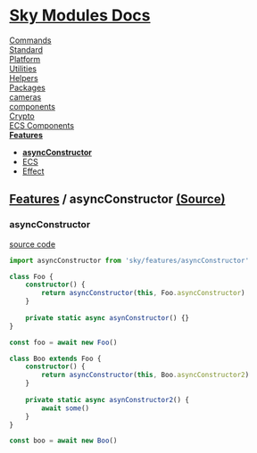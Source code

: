 <!--- This asyncConstructor was auto-generated using "pnpm exec sky readme" --> 

# [Sky Modules Docs](../../README.md)

[Commands](..%2F..%2F%5Fcommands%2FREADME.md)   
[Standard](..%2F..%2Fstandard%2FREADME.md)   
[Platform](..%2F..%2Fplatform%2FREADME.md)   
[Utilities](..%2F..%2Futilities%2FREADME.md)   
[Helpers](..%2F..%2Fhelpers%2FREADME.md)   
[Packages](..%2F..%2Fpkgs%2FREADME.md)   
[cameras](..%2F..%2Fcameras%2FREADME.md)   
[components](..%2F..%2Fcomponents%2FREADME.md)   
[Crypto](..%2F..%2Fcrypto%2FREADME.md)   
[ECS Components](..%2F..%2Fecs%2FREADME.md)   
**[Features](..%2F..%2Ffeatures%2FREADME.md)**   
* **[asyncConstructor](..%2F..%2Ffeatures%2FasyncConstructor%2FREADME.md)**
* [ECS](..%2F..%2Ffeatures%2Fecs%2FREADME.md)
* [Effect](..%2F..%2Ffeatures%2Feffect%2FREADME.md)
  
## [Features](..%2F..%2Ffeatures%2FREADME.md) / asyncConstructor [(Source)](..%2F..%2Ffeatures%2FasyncConstructor%2F)

  
### asyncConstructor

[source code](%5FasyncConstructor.ts)

```ts
import asyncConstructor from 'sky/features/asyncConstructor'

class Foo {
    constructor() {
        return asyncConstructor(this, Foo.asyncConstructor)
    }
    
    private static async asynConstructor() {}
}

const foo = await new Foo()

class Boo extends Foo {
    constructor() {
        return asyncConstructor(this, Boo.asyncConstructor2)
    }
    
    private static async asynConstructor2() {
        await some()
    }
}

const boo = await new Boo()

```